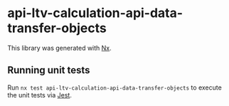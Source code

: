 # api-ltv-calculation-api-data-transfer-objects

This library was generated with [Nx](https://nx.dev).

## Running unit tests

Run `nx test api-ltv-calculation-api-data-transfer-objects` to execute the unit tests via [Jest](https://jestjs.io).
